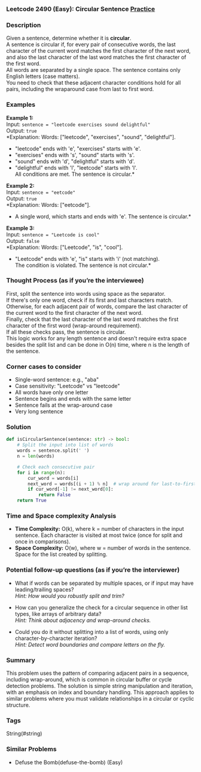 ### Leetcode 2490 (Easy): Circular Sentence [Practice](https://leetcode.com/problems/circular-sentence)

### Description  
Given a sentence, determine whether it is **circular**.  
A sentence is circular if, for every pair of consecutive words, the last character of the current word matches the first character of the next word, and also the last character of the last word matches the first character of the first word.  
All words are separated by a single space. The sentence contains only English letters (case matters).  
You need to check that these adjacent character conditions hold for all pairs, including the wraparound case from last to first word.

### Examples  

**Example 1:**  
Input: `sentence = "leetcode exercises sound delightful"`  
Output: `true`  
*Explanation: Words: ["leetcode", "exercises", "sound", "delightful"].  
- "leetcode" ends with 'e', "exercises" starts with 'e'.  
- "exercises" ends with 's', "sound" starts with 's'.  
- "sound" ends with 'd', "delightful" starts with 'd'.  
- "delightful" ends with 'l', "leetcode" starts with 'l'.  
All conditions are met. The sentence is circular.*

**Example 2:**  
Input: `sentence = "eetcode"`  
Output: `true`  
*Explanation: Words: ["eetcode"].  
- A single word, which starts and ends with 'e'. The sentence is circular.*

**Example 3:**  
Input: `sentence = "Leetcode is cool"`  
Output: `false`  
*Explanation: Words: ["Leetcode", "is", "cool"].  
- "Leetcode" ends with 'e', "is" starts with 'i' (not matching).  
The condition is violated. The sentence is not circular.*

### Thought Process (as if you’re the interviewee)  
First, split the sentence into words using space as the separator.  
If there's only one word, check if its first and last characters match.  
Otherwise, for each adjacent pair of words, compare the last character of the current word to the first character of the next word.  
Finally, check that the last character of the last word matches the first character of the first word (wrap-around requirement).  
If all these checks pass, the sentence is circular.  
This logic works for any length sentence and doesn't require extra space besides the split list and can be done in O(n) time, where n is the length of the sentence.

### Corner cases to consider  
- Single-word sentence: e.g., "aba"  
- Case sensitivity: "Leetcode" vs "leetcode"  
- All words have only one letter  
- Sentence begins and ends with the same letter  
- Sentence fails at the wrap-around case  
- Very long sentence

### Solution

```python
def isCircularSentence(sentence: str) -> bool:
    # Split the input into list of words
    words = sentence.split(' ')
    n = len(words)

    # Check each consecutive pair
    for i in range(n):
        cur_word = words[i]
        next_word = words[(i + 1) % n]  # wrap around for last-to-first pair
        if cur_word[-1] != next_word[0]:
            return False
    return True
```

### Time and Space complexity Analysis  

- **Time Complexity:** O(k), where k = number of characters in the input sentence. Each character is visited at most twice (once for split and once in comparisons).
- **Space Complexity:** O(w), where w = number of words in the sentence. Space for the list created by splitting.

### Potential follow-up questions (as if you’re the interviewer)  

- What if words can be separated by multiple spaces, or if input may have leading/trailing spaces?  
  *Hint: How would you robustly split and trim?*

- How can you generalize the check for a circular sequence in other list types, like arrays of arbitrary data?  
  *Hint: Think about adjacency and wrap-around checks.*

- Could you do it without splitting into a list of words, using only character-by-character iteration?  
  *Hint: Detect word boundaries and compare letters on the fly.*

### Summary
This problem uses the pattern of comparing adjacent pairs in a sequence, including wrap-around, which is common in circular buffer or cycle detection problems. The solution is simple string manipulation and iteration, with an emphasis on index and boundary handling. This approach applies to similar problems where you must validate relationships in a circular or cyclic structure.

### Tags
String(#string)

### Similar Problems
- Defuse the Bomb(defuse-the-bomb) (Easy)